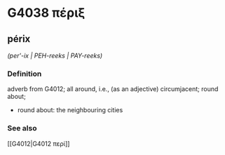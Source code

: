 # G4038 πέριξ

## périx

_(per'-ix | PEH-reeks | PAY-reeks)_

### Definition

adverb from G4012; all around, i.e., (as an adjective) circumjacent; round about; 

- round about: the neighbouring cities

### See also

[[G4012|G4012 περί]]
